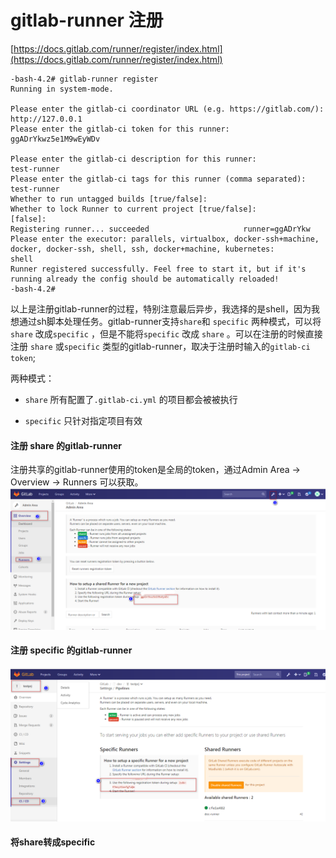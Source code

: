 # gitlab-runner 注册

[https://docs.gitlab.com/runner/register/index.html](https://docs.gitlab.com/runner/register/index.html)

```
-bash-4.2# gitlab-runner register
Running in system-mode.                            

Please enter the gitlab-ci coordinator URL (e.g. https://gitlab.com/):
http://127.0.0.1
Please enter the gitlab-ci token for this runner:
ggADrYkwz5e1M9wEyWDv

Please enter the gitlab-ci description for this runner:
test-runner
Please enter the gitlab-ci tags for this runner (comma separated):
test-runner
Whether to run untagged builds [true/false]:
Whether to lock Runner to current project [true/false]:
[false]: 
Registering runner... succeeded                     runner=ggADrYkw
Please enter the executor: parallels, virtualbox, docker-ssh+machine, docker, docker-ssh, shell, ssh, docker+machine, kubernetes:
shell
Runner registered successfully. Feel free to start it, but if it's running already the config should be automatically reloaded! 
-bash-4.2#
```

以上是注册gitlab-runner的过程，特别注意最后异步，我选择的是shell，因为我想通过sh脚本处理任务。gitlab-runner支持`share`和 `specific` 两种模式，可以将`share` 改成`specific` ，但是不能将`specific` 改成 `share` 。可以在注册的时候直接注册 `share` 或`specific` 类型的gitlab-runner，取决于注册时输入的`gitlab-ci token`;

两种模式：

* `share` 所有配置了`.gitlab-ci.yml` 的项目都会被被执行

* `specific` 只针对指定项目有效

#### 注册 share 的gitlab-runner

注册共享的gitlab-runner使用的token是全局的token，通过Admin Area -&gt; Overview -&gt; Runners 可以获取。![](/assets/gitlab-runner-share2.png)

#### 注册 specific 的gitlab-runner

![](/assets/gitlab-runner-specific.png)

#### 将share转成specific













